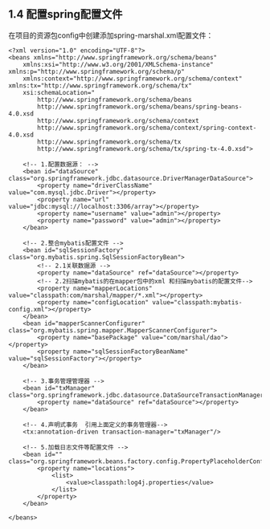 ## 1.4 配置spring配置文件

在项目的资源包config中创建添加spring-marshal.xml配置文件：

	<?xml version="1.0" encoding="UTF-8"?>
	<beans xmlns="http://www.springframework.org/schema/beans"
		xmlns:xsi="http://www.w3.org/2001/XMLSchema-instance" xmlns:p="http://www.springframework.org/schema/p"
		xmlns:context="http://www.springframework.org/schema/context" xmlns:tx="http://www.springframework.org/schema/tx"
		xsi:schemaLocation="
			http://www.springframework.org/schema/beans
			http://www.springframework.org/schema/beans/spring-beans-4.0.xsd
			http://www.springframework.org/schema/context
			http://www.springframework.org/schema/context/spring-context-4.0.xsd
			http://www.springframework.org/schema/tx
			http://www.springframework.org/schema/tx/spring-tx-4.0.xsd">
	
	    <!-- 1.配置数据源： -->
		<bean id="dataSource" class="org.springframework.jdbc.datasource.DriverManagerDataSource">
		    <property name="driverClassName" value="com.mysql.jdbc.Driver"></property>
		    <property name="url" value="jdbc:mysql://localhost:3306/array"></property> 
		    <property name="username" value="admin"></property>
		    <property name="password" value="admin"></property>
		</bean>
		    
		<!-- 2.整合mybatis配置文件 -->
	    <bean id="sqlSessionFactory" class="org.mybatis.spring.SqlSessionFactoryBean">
		    <!-- 2.1关联数据源 -->
		    <property name="dataSource" ref="dataSource"></property>
		    <!-- 2.2扫描mybatis的在mapper包中的xml 和扫描mybatis的配置文件-->
		    <property name="mapperLocations" value="classpath:com/marshal/mapper/*.xml"></property>
		    <property name="configLocation" value="classpath:mybatis-config.xml"></property>
		</bean>
		<bean id="mapperScannerConfigurer" class="org.mybatis.spring.mapper.MapperScannerConfigurer">
		    <property name="basePackage" value="com/marshal/dao"></property>
		    <property name="sqlSessionFactoryBeanName" value="sqlSessionFactory"></property>
		</bean>
		    
		<!-- 3.事务管理管理器 -->
		<bean id="txManager" class="org.springframework.jdbc.datasource.DataSourceTransactionManager">
		    <property name="dataSource" ref="dataSource"></property>
		</bean>
		    
		<!-- 4.声明式事务  引用上面定义的事务管理器-->
		<tx:annotation-driven transaction-manager="txManager"/>
		
		<!-- 5.加载日志文件等配置文件 -->
		<bean id="" class="org.springframework.beans.factory.config.PropertyPlaceholderConfigurer">
		    <property name="locations">
		        <list>
		            <value>classpath:log4j.properties</value>
		        </list>
		    </property>
		</bean>
		    
	</beans>